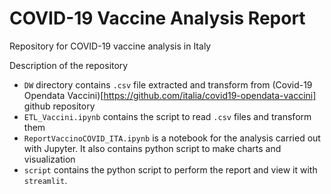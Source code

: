# COVID-19 Vaccine Analysis Report
Repository for COVID-19 vaccine analysis in Italy

Description of the repository
* `DW` directory contains `.csv` file extracted and transform from (Covid-19 Opendata Vaccini)[https://github.com/italia/covid19-opendata-vaccini] github repository
* `ETL_Vaccini.ipynb` contains the script to read `.csv` files and transform them
* `ReportVaccinoCOVID_ITA.ipynb` is a notebook for the analysis carried out with Jupyter. It also contains python script to make charts and visualization
* `script` contains the python script to perform the report and view it with `streamlit`.  
